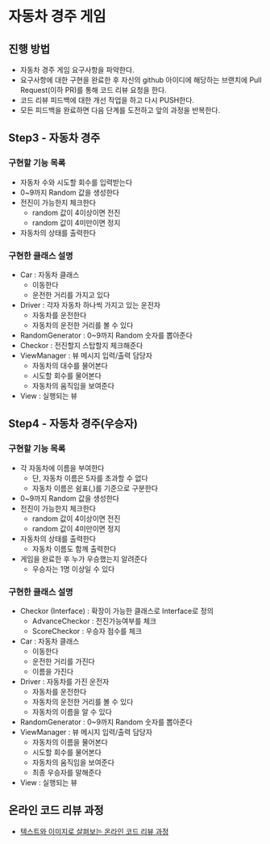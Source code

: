 # 자동차 경주 게임
## 진행 방법
* 자동차 경주 게임 요구사항을 파악한다.
* 요구사항에 대한 구현을 완료한 후 자신의 github 아이디에 해당하는 브랜치에 Pull Request(이하 PR)를 통해 코드 리뷰 요청을 한다.
* 코드 리뷰 피드백에 대한 개선 작업을 하고 다시 PUSH한다.
* 모든 피드백을 완료하면 다음 단계를 도전하고 앞의 과정을 반복한다.

## Step3 - 자동차 경주
### 구현할 기능 목록
+ 자동차 수와 시도할 회수를 입력받는다
+ 0~9까지 Random 값을 생성한다
+ 전진이 가능한지 체크한다
    + random 값이 4이상이면 전진
    + random 값이 4미만이면 정지
+ 자동차의 상태를 출력한다

### 구현한 클래스 설명
+ Car : 자동차 클래스 
    + 이동한다
    + 운전한 거리를 가지고 있다
+ Driver : 각자 자동차 하나씩 가지고 있는 운전자 
    + 자동차를 운전한다
    + 자동차의 운전한 거리를 볼 수 있다
+ RandomGenerator : 0~9까지 Random 숫자를 뽑아준다
+ Checkor : 전진할지 스탑할지 체크해준다
+ ViewManager : 뷰 메시지 입력/출력 담당자
    + 자동차의 대수를 물어본다
    + 시도할 회수를 물어본다
    + 자동차의 움직임을 보여준다
+ View : 실행되는 뷰

## Step4 - 자동차 경주(우승자)
### 구현할 기능 목록
+ 각 자동차에 이름을 부여한다 
    + 단, 자동차 이름은 5자를 초과할 수 없다
    + 자동차 이름은 쉼표(,)를 기준으로 구분한다
+ 0~9까지 Random 값을 생성한다
+ 전진이 가능한지 체크한다
    + random 값이 4이상이면 전진
    + random 값이 4미만이면 정지
+ 자동차의 상태를 출력한다
    + 자동차 이름도 함께 출력한다
+ 게임을 완료한 후 누가 우승했는지 알려준다 
    + 우승자는 1명 이상일 수 있다

### 구현한 클래스 설명
+ Checkor (Interface) : 확장이 가능한 클래스로 Interface로 정의
    + AdvanceCheckor : 전진가능여부를 체크
    + ScoreCheckor : 우승자 점수를 체크
+ Car : 자동차 클래스
    + 이동한다
    + 운전한 거리를 가진다
    + 이름을 가진다
+ Driver : 자동차를 가진 운전자
    + 자동차를 운전한다
    + 자동차의 운전한 거리를 볼 수 있다
    + 자동차의 이름을 알 수 있다
+ RandomGenerator : 0~9까지 Random 숫자를 뽑아준다
+ ViewManager : 뷰 메시지 입력/출력 담당자
    + 자동차의 이름을 물어본다
    + 시도할 회수를 물어본다
    + 자동차의 움직임을 보여준다
    + 최종 우승자를 말해준다
+ View : 실행되는 뷰 

## 온라인 코드 리뷰 과정
* [텍스트와 이미지로 살펴보는 온라인 코드 리뷰 과정](https://github.com/next-step/nextstep-docs/tree/master/codereview)
